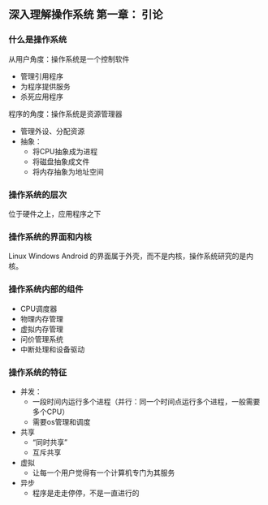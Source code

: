 ## 深入理解操作系统 第一章： 引论
### 什么是操作系统
从用户角度：操作系统是一个控制软件   
* 管理引用程序
* 为程序提供服务
* 杀死应用程序

程序的角度：操作系统是资源管理器
* 管理外设、分配资源 
* 抽象：
    * 将CPU抽象成为进程
    * 将磁盘抽象成文件
    * 将内存抽象为地址空间

### 操作系统的层次
位于硬件之上，应用程序之下

### 操作系统的界面和内核
Linux Windows Android 的界面属于外壳，而不是内核，操作系统研究的是内核。

### 操作系统内部的组件
* CPU调度器
* 物理内存管理
* 虚拟内存管理
* 问价管理系统
* 中断处理和设备驱动

### 操作系统的特征
* 并发：
  * 一段时间内运行多个进程（并行：同一个时间点运行多个进程，一般需要多个CPU）
  * 需要os管理和调度
* 共享
  * “同时共享”
  * 互斥共享
* 虚拟
  * 让每一个用户觉得有一个计算机专门为其服务
* 异步
  * 程序是走走停停，不是一直进行的    